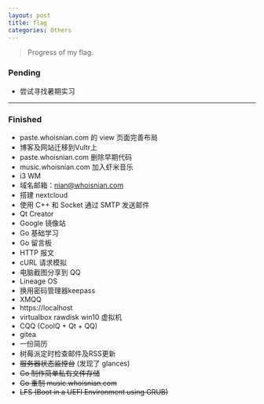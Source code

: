 ```yaml
---
layout: post
title: flag
categories: Others
---
```


> Progress of my flag.  

<!-- more -->

### Pending
* 尝试寻找暑期实习

---

### Finished
* paste.whoisnian.com 的 view 页面完善布局
* 博客及网站迁移到Vultr上
* paste.whoisnian.com 删除早期代码
* music.whoisnian.com 加入虾米音乐
* i3 WM
* 域名邮箱：nian@whoisnian.com
* 搭建 nextcloud
* 使用 C++ 和 Socket 通过 SMTP 发送邮件
* Qt Creator
* Google 镜像站
* Go 基础学习
* Go 留言板
* HTTP 报文
* cURL 请求模拟
* 电脑截图分享到 QQ
* Lineage OS
* 换用密码管理器keepass
* XMQQ
* https://localhost
* virtualbox rawdisk win10 虚拟机
* CQQ (CoolQ + Qt + QQ)
* gitea
* 一份简历
* 树莓派定时检查邮件及RSS更新
* ~~服务器状态监控台~~ (发现了 glances)
* ~~Go 制作简单私有文件存储~~
* ~~Go 重制 music.whoisnian.com~~
* ~~LFS (Boot in a UEFI Environment using GRUB)~~

